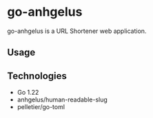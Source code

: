 # go-anhgelus

go-anhgelus is a URL Shortener web application.

## Usage

## Technologies

- Go 1.22
- anhgelus/human-readable-slug
- pelletier/go-toml
